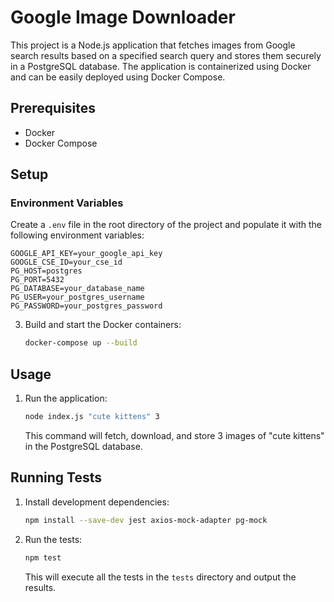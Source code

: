 # Google Image Downloader

This project is a Node.js application that fetches images from Google search results based on a specified search query and stores them securely in a PostgreSQL database. The application is containerized using Docker and can be easily deployed using Docker Compose.



## Prerequisites

- Docker
- Docker Compose

## Setup

### Environment Variables

Create a `.env` file in the root directory of the project and populate it with the following environment variables:

```plaintext
GOOGLE_API_KEY=your_google_api_key
GOOGLE_CSE_ID=your_cse_id
PG_HOST=postgres
PG_PORT=5432
PG_DATABASE=your_database_name
PG_USER=your_postgres_username
PG_PASSWORD=your_postgres_password
```

3. Build and start the Docker containers:

    ```sh
    docker-compose up --build
    ```

## Usage

1. Run the application:

    ```sh
    node index.js "cute kittens" 3
    ```

    This command will fetch, download, and store 3 images of "cute kittens" in the PostgreSQL database.

## Running Tests

1. Install development dependencies:

    ```sh
    npm install --save-dev jest axios-mock-adapter pg-mock
    ```

2. Run the tests:

    ```sh
    npm test
    ```

    This will execute all the tests in the `tests` directory and output the results.





